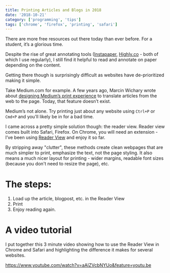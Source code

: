 ```yaml
---
title: Printing Articles and Blogs in 2018
date: '2018-10-21'
category: ['programming', 'tips']
tags: ['chrome', 'firefox', 'printing', 'safari']
---
```


There are more free resources out there today than ever before. For a student, it’s a glorious time.

Despite the rise of great annotating tools ([Instapaper](https://www.instapaper.com/u), [Highly.co](https://www.highly.co/) \- both of which I use regularly), I still find it helpful to read and annotate on paper depending on the content.

Getting there though is surprisingly difficult as websites have de-prioritized making it simple.

Take Medium.com for example. A few years ago, Marcin Wichary wrote about [designing Medium’s print experience](https://medium.design/printing-medium-stories-89f381b903c9) to translate articles from the web to the page. Today, that feature doesn’t exist.

Medium’s not alone. Try printing just about any website using `Ctrl+P` or `Cmd+P` and you'll likely be in for a bad time.

I came across a pretty simple solution though: the reader view. Reader view comes built into Safari, Firefox. On Chrome, you will need an extension - I’ve been using [Reader View](https://chrome.google.com/webstore/detail/reader-view/ecabifbgmdmgdllomnfinbmaellmclnh/related?hl=en) and enjoy it so far.

By stripping away "clutter", these methods create clean webpages that are much simpler to print, emphasize the text, not the page styling. It also means a much nicer layout for printing - wider margins, readable font sizes (because you don't need to resize the page), etc.

# The steps:

1. Load up the article, blogpost, etc. in the Reader View
2. Print
3. Enjoy reading again.

# A video tutorial

I put together this 3 minute video showing how to use the Reader View in Chrome and Safari and highlighting the difference it makes for several websites.

https://www.youtube.com/watch?v=aAlZVcbNYUo&feature=youtu.be
